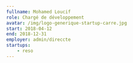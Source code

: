 ```yaml
---
fullname: Mohamed Loucif
role: Chargé de développement
avatar: /img/logo-generique-startup-carre.jpg
start: 2018-04-12
end: 2018-12-31
employer: admin/direccte
startups:
    - reso
---
```

